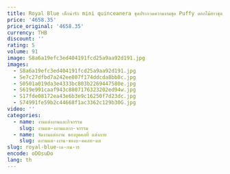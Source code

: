 ```yaml
---
title: Royal Blue เด็กน่ารัก mini quinceanera ชุดประกวดความงามชุด Puffy ดอกไม้สาวชุดวันเกิดการถ่ายภาพ
price: '4658.35'
price_original: '4658.35'
currency: THB
discount: ''
rating: 5
volume: 91
image: S8a6a19efc3ed404191fcd25a9aa92d191.jpg
images:
  - S8a6a19efc3ed404191fcd25a9aa92d191.jpg
  - Se7c27dfbd7a242ee807f174ddcda8bb8c.jpg
  - S0501a019da3e4333bc803b2269447580e.jpg
  - S619e991caaf943c8807176323202ed94w.jpg
  - S17fde08172ea43e6b3e9c16250f7d23dc.jpg
  - S74991fe59b2c44668f1ac3362c129b30G.jpg
video: ''
categories:
  - name: งานแต่งงานและกิจกรรม
    slug: งานแต-งงานและก-จกรรม
  - name: จัดงานแต่งงาน ของบุคคลที่ แต่งกาย
    slug: ดงานแต-งงาน-ของบ-คคลท-แต
slug: royal-blue-เด-กน-าร
encode: oDOsuDo
lang: th
---
```

  